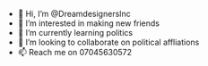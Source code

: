 - 👋 Hi, I’m @DreamdesignersInc
- 👀 I’m interested in making new friends 
- 🌱 I’m currently learning politics 
- 💞️ I’m looking to collaborate on political affliations
- 📫 Reach me on 07045630572

<!---
DreamdesignersInc/DreamdesignersInc is a ✨ special ✨ repository because its `README.md` (this file) appears on your GitHub profile.
You can click the Preview link to take a look at your changes.
--->

